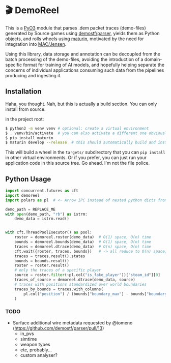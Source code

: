 # 🎬 DemoReel

This is a [PyO3] module that parses .dem packet traces (demo-files) generated by
Source games using [demostf/parser][demostf], yields them as Python objects, and rolls
wheels using [maturin], motivated by the need for integration into
[MAC/Jensen][jensen].

Using this library, data storage and annotation can be decoupled from the batch
processing of the demo-files, avoiding the introduction of a domain-specific
format for training of AI models, and hopefully helping separate the concerns of
individual applications consuming such data from the pipelines producing and
ingesting it. 

## Installation

Haha, you thought. Nah, but this is actually a build section. You can only
install from source.

in the project root:
```sh
$ python3 -m venv venv # optional: create a virtual environment
$ . venv/bin/activate  # you can also activate a different one obviously
$ pip install maturin
$ maturin develop --release  # this should automatically build and install a wheel for you
```

This will build a wheel in the `targets/` subdirectory that you can `pip
install` in other virtual environments. Or if you prefer, you can just run your
application code in this source tree. Go ahead. I'm not the file police.

## Python Usage

```py
import concurrent.futures as cft
import demoreel
import polars as pl  # <- Arrow IPC instead of nested python dicts from "JSON"

demo_path = REPLACE_ME
with open(demo_path, "rb") as istrm:
    demo_data = istrm.read()


with cft.ThreadPoolExecutor() as pool:
    roster = demoreel.roster(demo_data)  # O(1) space, O(n) time
    bounds = demoreel.bounds(demo_data)  # O(1) space, O(n) time
    traces = demoreel.dtrace(demo_data)  # O(n) space, O(n) time
    cft.wait({roster, traces, bounds})   # -> all reduce to O(n) space, O(n) time
    traces = traces.result().states
    bounds = bounds.result()
    roster = roster.result()
    # only the traces of a specific player
    source = roster.filter(~pl.col("is_fake_player"))["steam_id"][0]
    traces_of_source = demoreel.dtrace(demo_data, source)
    # traces with positions standardized over world boundaries
    traces_by_bounds = traces.with_columns(
        pl.col("position") / (bounds["boundary_max"] - bounds["boundary_min"])
    )
```

### TODO
- Surface additional wire metadata requested by @tomeno (https://github.com/demostf/parser/pull/13)
  - in_pvs
  - simtime
  - weapon types
  - etc, probably...
  - custom analyser?

[maturin]: https://maturin.rs/
[pyo3]: https://pyo3.rs/
[jpath]: https://docs.rs/serde_json_path/
[jensen]: https://github.com/megascatterbomb/MegaAntiCheat/
[demostf]: https://github.com/demostf/parser